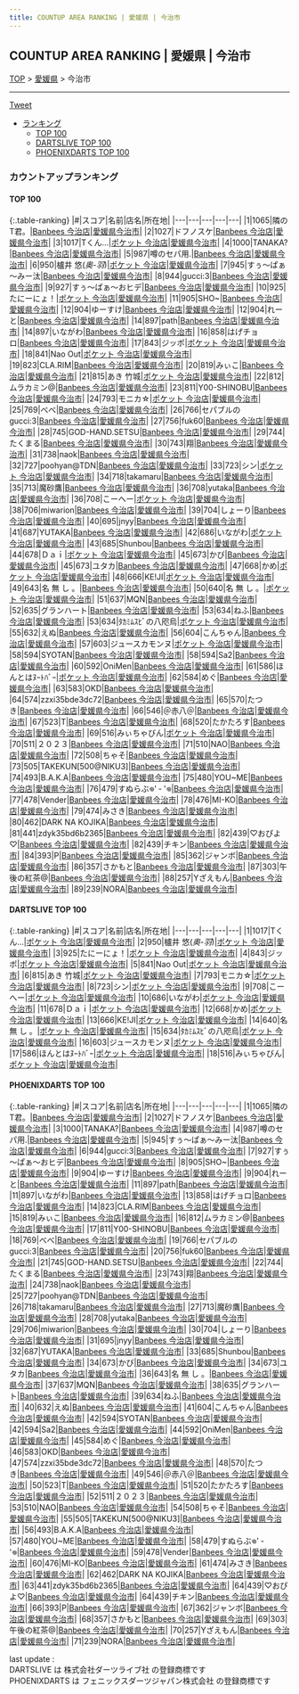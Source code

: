```yaml
---
title: COUNTUP AREA RANKING | 愛媛県 | 今治市
---
```

## COUNTUP AREA RANKING | 愛媛県 | 今治市

[TOP](/darts/rank/) > [愛媛県](/darts/rank/愛媛県/) > 今治市

___

<a href="https://twitter.com/share?ref_src=twsrc%5Etfw" data-text="COUNTUP AREA RANKING | 愛媛県今治市" class="twitter-share-button" data-hashtags="DARTSLIVE,PHOENIXDARTS,darts,ダーツ" data-show-count="false">Tweet</a>

* [ランキング](#カウントアップランキング)
    * [TOP 100](#top-100)
    * [DARTSLIVE TOP 100](#dartslive-top-100)
    * [PHOENIXDARTS TOP 100](#phoenixdarts-top-100)

### カウントアップランキング

#### TOP 100



{:.table-ranking}
|#|スコア|名前|店名|所在地|
|---|---|---|---|---|
|1|1065|<span class="rank-name-pd">隣のT君。</span>|<a href="https://vs.phoenixdarts.com/jp/shop/shopDetailInfo/s_67176?s_seq=67176">Banbees 今治店</a>|<a href="/darts/rank/愛媛県/今治市">愛媛県今治市</a>|
|2|1027|<span class="rank-name-pd">ドフノスケ</span>|<a href="https://vs.phoenixdarts.com/jp/shop/shopDetailInfo/s_67176?s_seq=67176">Banbees 今治店</a>|<a href="/darts/rank/愛媛県/今治市">愛媛県今治市</a>|
|3|1017|<span class="rank-name-dl">Tくん...</span>|<a href="https://search.dartslive.com/jp/shop/2c0c501644e1fc2a0d9b047a20a7ba1e">ポケット 今治店</a>|<a href="/darts/rank/愛媛県/今治市">愛媛県今治市</a>|
|4|1000|<span class="rank-name-pd">TANAKA?</span>|<a href="https://vs.phoenixdarts.com/jp/shop/shopDetailInfo/s_67176?s_seq=67176">Banbees 今治店</a>|<a href="/darts/rank/愛媛県/今治市">愛媛県今治市</a>|
|5|987|<span class="rank-name-pd">噂のセパ用.</span>|<a href="https://vs.phoenixdarts.com/jp/shop/shopDetailInfo/s_67176?s_seq=67176">Banbees 今治店</a>|<a href="/darts/rank/愛媛県/今治市">愛媛県今治市</a>|
|6|950|<span class="rank-name-dl">櫨井 悠(*奥-羽*)</span>|<a href="https://search.dartslive.com/jp/shop/2c0c501644e1fc2a0d9b047a20a7ba1e">ポケット 今治店</a>|<a href="/darts/rank/愛媛県/今治市">愛媛県今治市</a>|
|7|945|<span class="rank-name-pd">すぅ～ぱぁ～みー汰</span>|<a href="https://vs.phoenixdarts.com/jp/shop/shopDetailInfo/s_67176?s_seq=67176">Banbees 今治店</a>|<a href="/darts/rank/愛媛県/今治市">愛媛県今治市</a>|
|8|944|<span class="rank-name-pd">gucci:3</span>|<a href="https://vs.phoenixdarts.com/jp/shop/shopDetailInfo/s_67176?s_seq=67176">Banbees 今治店</a>|<a href="/darts/rank/愛媛県/今治市">愛媛県今治市</a>|
|9|927|<span class="rank-name-pd">すぅ～ぱぁ～おヒデ</span>|<a href="https://vs.phoenixdarts.com/jp/shop/shopDetailInfo/s_67176?s_seq=67176">Banbees 今治店</a>|<a href="/darts/rank/愛媛県/今治市">愛媛県今治市</a>|
|10|925|<span class="rank-name-dl">たにーにょ！</span>|<a href="https://search.dartslive.com/jp/shop/2c0c501644e1fc2a0d9b047a20a7ba1e">ポケット 今治店</a>|<a href="/darts/rank/愛媛県/今治市">愛媛県今治市</a>|
|11|905|<span class="rank-name-pd">SHO~</span>|<a href="https://vs.phoenixdarts.com/jp/shop/shopDetailInfo/s_67176?s_seq=67176">Banbees 今治店</a>|<a href="/darts/rank/愛媛県/今治市">愛媛県今治市</a>|
|12|904|<span class="rank-name-pd">ゆーすけ</span>|<a href="https://vs.phoenixdarts.com/jp/shop/shopDetailInfo/s_67176?s_seq=67176">Banbees 今治店</a>|<a href="/darts/rank/愛媛県/今治市">愛媛県今治市</a>|
|12|904|<span class="rank-name-pd">れーと</span>|<a href="https://vs.phoenixdarts.com/jp/shop/shopDetailInfo/s_67176?s_seq=67176">Banbees 今治店</a>|<a href="/darts/rank/愛媛県/今治市">愛媛県今治市</a>|
|14|897|<span class="rank-name-pd">path</span>|<a href="https://vs.phoenixdarts.com/jp/shop/shopDetailInfo/s_67176?s_seq=67176">Banbees 今治店</a>|<a href="/darts/rank/愛媛県/今治市">愛媛県今治市</a>|
|14|897|<span class="rank-name-pd">いながわ</span>|<a href="https://vs.phoenixdarts.com/jp/shop/shopDetailInfo/s_67176?s_seq=67176">Banbees 今治店</a>|<a href="/darts/rank/愛媛県/今治市">愛媛県今治市</a>|
|16|858|<span class="rank-name-pd">はげチョロ</span>|<a href="https://vs.phoenixdarts.com/jp/shop/shopDetailInfo/s_67176?s_seq=67176">Banbees 今治店</a>|<a href="/darts/rank/愛媛県/今治市">愛媛県今治市</a>|
|17|843|<span class="rank-name-dl">ジッポ</span>|<a href="https://search.dartslive.com/jp/shop/2c0c501644e1fc2a0d9b047a20a7ba1e">ポケット 今治店</a>|<a href="/darts/rank/愛媛県/今治市">愛媛県今治市</a>|
|18|841|<span class="rank-name-dl">Nao Out</span>|<a href="https://search.dartslive.com/jp/shop/2c0c501644e1fc2a0d9b047a20a7ba1e">ポケット 今治店</a>|<a href="/darts/rank/愛媛県/今治市">愛媛県今治市</a>|
|19|823|<span class="rank-name-pd">CLA.RIM</span>|<a href="https://vs.phoenixdarts.com/jp/shop/shopDetailInfo/s_67176?s_seq=67176">Banbees 今治店</a>|<a href="/darts/rank/愛媛県/今治市">愛媛県今治市</a>|
|20|819|<span class="rank-name-pd">みぃこ</span>|<a href="https://vs.phoenixdarts.com/jp/shop/shopDetailInfo/s_67176?s_seq=67176">Banbees 今治店</a>|<a href="/darts/rank/愛媛県/今治市">愛媛県今治市</a>|
|21|815|<span class="rank-name-dl">あき 竹城</span>|<a href="https://search.dartslive.com/jp/shop/2c0c501644e1fc2a0d9b047a20a7ba1e">ポケット 今治店</a>|<a href="/darts/rank/愛媛県/今治市">愛媛県今治市</a>|
|22|812|<span class="rank-name-pd">ムラカミン@</span>|<a href="https://vs.phoenixdarts.com/jp/shop/shopDetailInfo/s_67176?s_seq=67176">Banbees 今治店</a>|<a href="/darts/rank/愛媛県/今治市">愛媛県今治市</a>|
|23|811|<span class="rank-name-pd">Y00-SHINOBU</span>|<a href="https://vs.phoenixdarts.com/jp/shop/shopDetailInfo/s_67176?s_seq=67176">Banbees 今治店</a>|<a href="/darts/rank/愛媛県/今治市">愛媛県今治市</a>|
|24|793|<span class="rank-name-dl">モニカ☆</span>|<a href="https://search.dartslive.com/jp/shop/2c0c501644e1fc2a0d9b047a20a7ba1e">ポケット 今治店</a>|<a href="/darts/rank/愛媛県/今治市">愛媛県今治市</a>|
|25|769|<span class="rank-name-pd">べべ</span>|<a href="https://vs.phoenixdarts.com/jp/shop/shopDetailInfo/s_67176?s_seq=67176">Banbees 今治店</a>|<a href="/darts/rank/愛媛県/今治市">愛媛県今治市</a>|
|26|766|<span class="rank-name-pd">セパブルのgucci:3</span>|<a href="https://vs.phoenixdarts.com/jp/shop/shopDetailInfo/s_67176?s_seq=67176">Banbees 今治店</a>|<a href="/darts/rank/愛媛県/今治市">愛媛県今治市</a>|
|27|756|<span class="rank-name-pd">fuk60</span>|<a href="https://vs.phoenixdarts.com/jp/shop/shopDetailInfo/s_67176?s_seq=67176">Banbees 今治店</a>|<a href="/darts/rank/愛媛県/今治市">愛媛県今治市</a>|
|28|745|<span class="rank-name-pd">GOD-HAND.SETSU</span>|<a href="https://vs.phoenixdarts.com/jp/shop/shopDetailInfo/s_67176?s_seq=67176">Banbees 今治店</a>|<a href="/darts/rank/愛媛県/今治市">愛媛県今治市</a>|
|29|744|<span class="rank-name-pd">たくまる</span>|<a href="https://vs.phoenixdarts.com/jp/shop/shopDetailInfo/s_67176?s_seq=67176">Banbees 今治店</a>|<a href="/darts/rank/愛媛県/今治市">愛媛県今治市</a>|
|30|743|<span class="rank-name-pd">翔</span>|<a href="https://vs.phoenixdarts.com/jp/shop/shopDetailInfo/s_67176?s_seq=67176">Banbees 今治店</a>|<a href="/darts/rank/愛媛県/今治市">愛媛県今治市</a>|
|31|738|<span class="rank-name-pd">naok</span>|<a href="https://vs.phoenixdarts.com/jp/shop/shopDetailInfo/s_67176?s_seq=67176">Banbees 今治店</a>|<a href="/darts/rank/愛媛県/今治市">愛媛県今治市</a>|
|32|727|<span class="rank-name-pd">poohyan@TDN</span>|<a href="https://vs.phoenixdarts.com/jp/shop/shopDetailInfo/s_67176?s_seq=67176">Banbees 今治店</a>|<a href="/darts/rank/愛媛県/今治市">愛媛県今治市</a>|
|33|723|<span class="rank-name-dl">シン</span>|<a href="https://search.dartslive.com/jp/shop/2c0c501644e1fc2a0d9b047a20a7ba1e">ポケット 今治店</a>|<a href="/darts/rank/愛媛県/今治市">愛媛県今治市</a>|
|34|718|<span class="rank-name-pd">takamaru</span>|<a href="https://vs.phoenixdarts.com/jp/shop/shopDetailInfo/s_67176?s_seq=67176">Banbees 今治店</a>|<a href="/darts/rank/愛媛県/今治市">愛媛県今治市</a>|
|35|713|<span class="rank-name-pd">魔砂鷹</span>|<a href="https://vs.phoenixdarts.com/jp/shop/shopDetailInfo/s_67176?s_seq=67176">Banbees 今治店</a>|<a href="/darts/rank/愛媛県/今治市">愛媛県今治市</a>|
|36|708|<span class="rank-name-pd">yutaka</span>|<a href="https://vs.phoenixdarts.com/jp/shop/shopDetailInfo/s_67176?s_seq=67176">Banbees 今治店</a>|<a href="/darts/rank/愛媛県/今治市">愛媛県今治市</a>|
|36|708|<span class="rank-name-dl">こーへー</span>|<a href="https://search.dartslive.com/jp/shop/2c0c501644e1fc2a0d9b047a20a7ba1e">ポケット 今治店</a>|<a href="/darts/rank/愛媛県/今治市">愛媛県今治市</a>|
|38|706|<span class="rank-name-pd">miwarion</span>|<a href="https://vs.phoenixdarts.com/jp/shop/shopDetailInfo/s_67176?s_seq=67176">Banbees 今治店</a>|<a href="/darts/rank/愛媛県/今治市">愛媛県今治市</a>|
|39|704|<span class="rank-name-pd">しょーり</span>|<a href="https://vs.phoenixdarts.com/jp/shop/shopDetailInfo/s_67176?s_seq=67176">Banbees 今治店</a>|<a href="/darts/rank/愛媛県/今治市">愛媛県今治市</a>|
|40|695|<span class="rank-name-pd">jnyy</span>|<a href="https://vs.phoenixdarts.com/jp/shop/shopDetailInfo/s_67176?s_seq=67176">Banbees 今治店</a>|<a href="/darts/rank/愛媛県/今治市">愛媛県今治市</a>|
|41|687|<span class="rank-name-pd">YUTAKA</span>|<a href="https://vs.phoenixdarts.com/jp/shop/shopDetailInfo/s_67176?s_seq=67176">Banbees 今治店</a>|<a href="/darts/rank/愛媛県/今治市">愛媛県今治市</a>|
|42|686|<span class="rank-name-dl">いながわ</span>|<a href="https://search.dartslive.com/jp/shop/2c0c501644e1fc2a0d9b047a20a7ba1e">ポケット 今治店</a>|<a href="/darts/rank/愛媛県/今治市">愛媛県今治市</a>|
|43|685|<span class="rank-name-pd">Shunbou</span>|<a href="https://vs.phoenixdarts.com/jp/shop/shopDetailInfo/s_67176?s_seq=67176">Banbees 今治店</a>|<a href="/darts/rank/愛媛県/今治市">愛媛県今治市</a>|
|44|678|<span class="rank-name-dl">Ｄａｉ</span>|<a href="https://search.dartslive.com/jp/shop/2c0c501644e1fc2a0d9b047a20a7ba1e">ポケット 今治店</a>|<a href="/darts/rank/愛媛県/今治市">愛媛県今治市</a>|
|45|673|<span class="rank-name-pd">かび</span>|<a href="https://vs.phoenixdarts.com/jp/shop/shopDetailInfo/s_67176?s_seq=67176">Banbees 今治店</a>|<a href="/darts/rank/愛媛県/今治市">愛媛県今治市</a>|
|45|673|<span class="rank-name-pd">ユタカ</span>|<a href="https://vs.phoenixdarts.com/jp/shop/shopDetailInfo/s_67176?s_seq=67176">Banbees 今治店</a>|<a href="/darts/rank/愛媛県/今治市">愛媛県今治市</a>|
|47|668|<span class="rank-name-dl">かめ</span>|<a href="https://search.dartslive.com/jp/shop/2c0c501644e1fc2a0d9b047a20a7ba1e">ポケット 今治店</a>|<a href="/darts/rank/愛媛県/今治市">愛媛県今治市</a>|
|48|666|<span class="rank-name-dl">KE!JI</span>|<a href="https://search.dartslive.com/jp/shop/2c0c501644e1fc2a0d9b047a20a7ba1e">ポケット 今治店</a>|<a href="/darts/rank/愛媛県/今治市">愛媛県今治市</a>|
|49|643|<span class="rank-name-pd">名 無 し 。</span>|<a href="https://vs.phoenixdarts.com/jp/shop/shopDetailInfo/s_67176?s_seq=67176">Banbees 今治店</a>|<a href="/darts/rank/愛媛県/今治市">愛媛県今治市</a>|
|50|640|<span class="rank-name-dl">名 無 し 。</span>|<a href="https://search.dartslive.com/jp/shop/2c0c501644e1fc2a0d9b047a20a7ba1e">ポケット 今治店</a>|<a href="/darts/rank/愛媛県/今治市">愛媛県今治市</a>|
|51|637|<span class="rank-name-pd">MQN</span>|<a href="https://vs.phoenixdarts.com/jp/shop/shopDetailInfo/s_67176?s_seq=67176">Banbees 今治店</a>|<a href="/darts/rank/愛媛県/今治市">愛媛県今治市</a>|
|52|635|<span class="rank-name-pd">グランハート</span>|<a href="https://vs.phoenixdarts.com/jp/shop/shopDetailInfo/s_67176?s_seq=67176">Banbees 今治店</a>|<a href="/darts/rank/愛媛県/今治市">愛媛県今治市</a>|
|53|634|<span class="rank-name-pd">ねふ</span>|<a href="https://vs.phoenixdarts.com/jp/shop/shopDetailInfo/s_67176?s_seq=67176">Banbees 今治店</a>|<a href="/darts/rank/愛媛県/今治市">愛媛県今治市</a>|
|53|634|<span class="rank-name-dl">ﾀｶﾐﾑｽﾋﾞの八咫烏</span>|<a href="https://search.dartslive.com/jp/shop/2c0c501644e1fc2a0d9b047a20a7ba1e">ポケット 今治店</a>|<a href="/darts/rank/愛媛県/今治市">愛媛県今治市</a>|
|55|632|<span class="rank-name-pd">えぬ</span>|<a href="https://vs.phoenixdarts.com/jp/shop/shopDetailInfo/s_67176?s_seq=67176">Banbees 今治店</a>|<a href="/darts/rank/愛媛県/今治市">愛媛県今治市</a>|
|56|604|<span class="rank-name-pd">こんちゃん</span>|<a href="https://vs.phoenixdarts.com/jp/shop/shopDetailInfo/s_67176?s_seq=67176">Banbees 今治店</a>|<a href="/darts/rank/愛媛県/今治市">愛媛県今治市</a>|
|57|603|<span class="rank-name-dl">ジュースカモンヌ</span>|<a href="https://search.dartslive.com/jp/shop/2c0c501644e1fc2a0d9b047a20a7ba1e">ポケット 今治店</a>|<a href="/darts/rank/愛媛県/今治市">愛媛県今治市</a>|
|58|594|<span class="rank-name-pd">SYOTAN</span>|<a href="https://vs.phoenixdarts.com/jp/shop/shopDetailInfo/s_67176?s_seq=67176">Banbees 今治店</a>|<a href="/darts/rank/愛媛県/今治市">愛媛県今治市</a>|
|58|594|<span class="rank-name-pd">Sa2</span>|<a href="https://vs.phoenixdarts.com/jp/shop/shopDetailInfo/s_67176?s_seq=67176">Banbees 今治店</a>|<a href="/darts/rank/愛媛県/今治市">愛媛県今治市</a>|
|60|592|<span class="rank-name-pd">OniMen</span>|<a href="https://vs.phoenixdarts.com/jp/shop/shopDetailInfo/s_67176?s_seq=67176">Banbees 今治店</a>|<a href="/darts/rank/愛媛県/今治市">愛媛県今治市</a>|
|61|586|<span class="rank-name-dl">ほんとはﾇｰﾄﾊﾞｰ</span>|<a href="https://search.dartslive.com/jp/shop/2c0c501644e1fc2a0d9b047a20a7ba1e">ポケット 今治店</a>|<a href="/darts/rank/愛媛県/今治市">愛媛県今治市</a>|
|62|584|<span class="rank-name-pd">めぐ</span>|<a href="https://vs.phoenixdarts.com/jp/shop/shopDetailInfo/s_67176?s_seq=67176">Banbees 今治店</a>|<a href="/darts/rank/愛媛県/今治市">愛媛県今治市</a>|
|63|583|<span class="rank-name-pd">OKD</span>|<a href="https://vs.phoenixdarts.com/jp/shop/shopDetailInfo/s_67176?s_seq=67176">Banbees 今治店</a>|<a href="/darts/rank/愛媛県/今治市">愛媛県今治市</a>|
|64|574|<span class="rank-name-pd">zzxi35bde3dc72</span>|<a href="https://vs.phoenixdarts.com/jp/shop/shopDetailInfo/s_67176?s_seq=67176">Banbees 今治店</a>|<a href="/darts/rank/愛媛県/今治市">愛媛県今治市</a>|
|65|570|<span class="rank-name-pd">たつき</span>|<a href="https://vs.phoenixdarts.com/jp/shop/shopDetailInfo/s_67176?s_seq=67176">Banbees 今治店</a>|<a href="/darts/rank/愛媛県/今治市">愛媛県今治市</a>|
|66|546|<span class="rank-name-pd">＠赤八＠</span>|<a href="https://vs.phoenixdarts.com/jp/shop/shopDetailInfo/s_67176?s_seq=67176">Banbees 今治店</a>|<a href="/darts/rank/愛媛県/今治市">愛媛県今治市</a>|
|67|523|<span class="rank-name-pd">T</span>|<a href="https://vs.phoenixdarts.com/jp/shop/shopDetailInfo/s_67176?s_seq=67176">Banbees 今治店</a>|<a href="/darts/rank/愛媛県/今治市">愛媛県今治市</a>|
|68|520|<span class="rank-name-pd">たかたろす</span>|<a href="https://vs.phoenixdarts.com/jp/shop/shopDetailInfo/s_67176?s_seq=67176">Banbees 今治店</a>|<a href="/darts/rank/愛媛県/今治市">愛媛県今治市</a>|
|69|516|<span class="rank-name-dl">みぃちゃびん</span>|<a href="https://search.dartslive.com/jp/shop/2c0c501644e1fc2a0d9b047a20a7ba1e">ポケット 今治店</a>|<a href="/darts/rank/愛媛県/今治市">愛媛県今治市</a>|
|70|511|<span class="rank-name-pd">２０２３</span>|<a href="https://vs.phoenixdarts.com/jp/shop/shopDetailInfo/s_67176?s_seq=67176">Banbees 今治店</a>|<a href="/darts/rank/愛媛県/今治市">愛媛県今治市</a>|
|71|510|<span class="rank-name-pd">NAO</span>|<a href="https://vs.phoenixdarts.com/jp/shop/shopDetailInfo/s_67176?s_seq=67176">Banbees 今治店</a>|<a href="/darts/rank/愛媛県/今治市">愛媛県今治市</a>|
|72|508|<span class="rank-name-pd">ちゃそ</span>|<a href="https://vs.phoenixdarts.com/jp/shop/shopDetailInfo/s_67176?s_seq=67176">Banbees 今治店</a>|<a href="/darts/rank/愛媛県/今治市">愛媛県今治市</a>|
|73|505|<span class="rank-name-pd">TAKEKUN[500@NIKU3]</span>|<a href="https://vs.phoenixdarts.com/jp/shop/shopDetailInfo/s_67176?s_seq=67176">Banbees 今治店</a>|<a href="/darts/rank/愛媛県/今治市">愛媛県今治市</a>|
|74|493|<span class="rank-name-pd">B.A.K.A</span>|<a href="https://vs.phoenixdarts.com/jp/shop/shopDetailInfo/s_67176?s_seq=67176">Banbees 今治店</a>|<a href="/darts/rank/愛媛県/今治市">愛媛県今治市</a>|
|75|480|<span class="rank-name-pd">YOU~ME</span>|<a href="https://vs.phoenixdarts.com/jp/shop/shopDetailInfo/s_67176?s_seq=67176">Banbees 今治店</a>|<a href="/darts/rank/愛媛県/今治市">愛媛県今治市</a>|
|76|479|<span class="rank-name-pd">すぬらぶ𖦹‎&#x27; ‐ &#x27;𖦹‎‎</span>|<a href="https://vs.phoenixdarts.com/jp/shop/shopDetailInfo/s_67176?s_seq=67176">Banbees 今治店</a>|<a href="/darts/rank/愛媛県/今治市">愛媛県今治市</a>|
|77|478|<span class="rank-name-pd">Vender</span>|<a href="https://vs.phoenixdarts.com/jp/shop/shopDetailInfo/s_67176?s_seq=67176">Banbees 今治店</a>|<a href="/darts/rank/愛媛県/今治市">愛媛県今治市</a>|
|78|476|<span class="rank-name-pd">MI-KO</span>|<a href="https://vs.phoenixdarts.com/jp/shop/shopDetailInfo/s_67176?s_seq=67176">Banbees 今治店</a>|<a href="/darts/rank/愛媛県/今治市">愛媛県今治市</a>|
|79|474|<span class="rank-name-pd">みさき</span>|<a href="https://vs.phoenixdarts.com/jp/shop/shopDetailInfo/s_67176?s_seq=67176">Banbees 今治店</a>|<a href="/darts/rank/愛媛県/今治市">愛媛県今治市</a>|
|80|462|<span class="rank-name-pd">DARK NA KOJIKA</span>|<a href="https://vs.phoenixdarts.com/jp/shop/shopDetailInfo/s_67176?s_seq=67176">Banbees 今治店</a>|<a href="/darts/rank/愛媛県/今治市">愛媛県今治市</a>|
|81|441|<span class="rank-name-pd">zdyk35bd6b2365</span>|<a href="https://vs.phoenixdarts.com/jp/shop/shopDetailInfo/s_67176?s_seq=67176">Banbees 今治店</a>|<a href="/darts/rank/愛媛県/今治市">愛媛県今治市</a>|
|82|439|<span class="rank-name-pd">♡おぴよ♡</span>|<a href="https://vs.phoenixdarts.com/jp/shop/shopDetailInfo/s_67176?s_seq=67176">Banbees 今治店</a>|<a href="/darts/rank/愛媛県/今治市">愛媛県今治市</a>|
|82|439|<span class="rank-name-pd">チキン</span>|<a href="https://vs.phoenixdarts.com/jp/shop/shopDetailInfo/s_67176?s_seq=67176">Banbees 今治店</a>|<a href="/darts/rank/愛媛県/今治市">愛媛県今治市</a>|
|84|393|<span class="rank-name-pd">P</span>|<a href="https://vs.phoenixdarts.com/jp/shop/shopDetailInfo/s_67176?s_seq=67176">Banbees 今治店</a>|<a href="/darts/rank/愛媛県/今治市">愛媛県今治市</a>|
|85|362|<span class="rank-name-pd">ジャンボ</span>|<a href="https://vs.phoenixdarts.com/jp/shop/shopDetailInfo/s_67176?s_seq=67176">Banbees 今治店</a>|<a href="/darts/rank/愛媛県/今治市">愛媛県今治市</a>|
|86|357|<span class="rank-name-pd">さかもと</span>|<a href="https://vs.phoenixdarts.com/jp/shop/shopDetailInfo/s_67176?s_seq=67176">Banbees 今治店</a>|<a href="/darts/rank/愛媛県/今治市">愛媛県今治市</a>|
|87|303|<span class="rank-name-pd">午後の紅茶@</span>|<a href="https://vs.phoenixdarts.com/jp/shop/shopDetailInfo/s_67176?s_seq=67176">Banbees 今治店</a>|<a href="/darts/rank/愛媛県/今治市">愛媛県今治市</a>|
|88|257|<span class="rank-name-pd">Yざえもん</span>|<a href="https://vs.phoenixdarts.com/jp/shop/shopDetailInfo/s_67176?s_seq=67176">Banbees 今治店</a>|<a href="/darts/rank/愛媛県/今治市">愛媛県今治市</a>|
|89|239|<span class="rank-name-pd">NORA</span>|<a href="https://vs.phoenixdarts.com/jp/shop/shopDetailInfo/s_67176?s_seq=67176">Banbees 今治店</a>|<a href="/darts/rank/愛媛県/今治市">愛媛県今治市</a>|


#### DARTSLIVE TOP 100



{:.table-ranking}
|#|スコア|名前|店名|所在地|
|---|---|---|---|---|
|1|1017|<span class="rank-name-dl">Tくん...</span>|<a href="https://search.dartslive.com/jp/shop/2c0c501644e1fc2a0d9b047a20a7ba1e">ポケット 今治店</a>|<a href="/darts/rank/愛媛県/今治市">愛媛県今治市</a>|
|2|950|<span class="rank-name-dl">櫨井 悠(*奥-羽*)</span>|<a href="https://search.dartslive.com/jp/shop/2c0c501644e1fc2a0d9b047a20a7ba1e">ポケット 今治店</a>|<a href="/darts/rank/愛媛県/今治市">愛媛県今治市</a>|
|3|925|<span class="rank-name-dl">たにーにょ！</span>|<a href="https://search.dartslive.com/jp/shop/2c0c501644e1fc2a0d9b047a20a7ba1e">ポケット 今治店</a>|<a href="/darts/rank/愛媛県/今治市">愛媛県今治市</a>|
|4|843|<span class="rank-name-dl">ジッポ</span>|<a href="https://search.dartslive.com/jp/shop/2c0c501644e1fc2a0d9b047a20a7ba1e">ポケット 今治店</a>|<a href="/darts/rank/愛媛県/今治市">愛媛県今治市</a>|
|5|841|<span class="rank-name-dl">Nao Out</span>|<a href="https://search.dartslive.com/jp/shop/2c0c501644e1fc2a0d9b047a20a7ba1e">ポケット 今治店</a>|<a href="/darts/rank/愛媛県/今治市">愛媛県今治市</a>|
|6|815|<span class="rank-name-dl">あき 竹城</span>|<a href="https://search.dartslive.com/jp/shop/2c0c501644e1fc2a0d9b047a20a7ba1e">ポケット 今治店</a>|<a href="/darts/rank/愛媛県/今治市">愛媛県今治市</a>|
|7|793|<span class="rank-name-dl">モニカ☆</span>|<a href="https://search.dartslive.com/jp/shop/2c0c501644e1fc2a0d9b047a20a7ba1e">ポケット 今治店</a>|<a href="/darts/rank/愛媛県/今治市">愛媛県今治市</a>|
|8|723|<span class="rank-name-dl">シン</span>|<a href="https://search.dartslive.com/jp/shop/2c0c501644e1fc2a0d9b047a20a7ba1e">ポケット 今治店</a>|<a href="/darts/rank/愛媛県/今治市">愛媛県今治市</a>|
|9|708|<span class="rank-name-dl">こーへー</span>|<a href="https://search.dartslive.com/jp/shop/2c0c501644e1fc2a0d9b047a20a7ba1e">ポケット 今治店</a>|<a href="/darts/rank/愛媛県/今治市">愛媛県今治市</a>|
|10|686|<span class="rank-name-dl">いながわ</span>|<a href="https://search.dartslive.com/jp/shop/2c0c501644e1fc2a0d9b047a20a7ba1e">ポケット 今治店</a>|<a href="/darts/rank/愛媛県/今治市">愛媛県今治市</a>|
|11|678|<span class="rank-name-dl">Ｄａｉ</span>|<a href="https://search.dartslive.com/jp/shop/2c0c501644e1fc2a0d9b047a20a7ba1e">ポケット 今治店</a>|<a href="/darts/rank/愛媛県/今治市">愛媛県今治市</a>|
|12|668|<span class="rank-name-dl">かめ</span>|<a href="https://search.dartslive.com/jp/shop/2c0c501644e1fc2a0d9b047a20a7ba1e">ポケット 今治店</a>|<a href="/darts/rank/愛媛県/今治市">愛媛県今治市</a>|
|13|666|<span class="rank-name-dl">KE!JI</span>|<a href="https://search.dartslive.com/jp/shop/2c0c501644e1fc2a0d9b047a20a7ba1e">ポケット 今治店</a>|<a href="/darts/rank/愛媛県/今治市">愛媛県今治市</a>|
|14|640|<span class="rank-name-dl">名 無 し 。</span>|<a href="https://search.dartslive.com/jp/shop/2c0c501644e1fc2a0d9b047a20a7ba1e">ポケット 今治店</a>|<a href="/darts/rank/愛媛県/今治市">愛媛県今治市</a>|
|15|634|<span class="rank-name-dl">ﾀｶﾐﾑｽﾋﾞの八咫烏</span>|<a href="https://search.dartslive.com/jp/shop/2c0c501644e1fc2a0d9b047a20a7ba1e">ポケット 今治店</a>|<a href="/darts/rank/愛媛県/今治市">愛媛県今治市</a>|
|16|603|<span class="rank-name-dl">ジュースカモンヌ</span>|<a href="https://search.dartslive.com/jp/shop/2c0c501644e1fc2a0d9b047a20a7ba1e">ポケット 今治店</a>|<a href="/darts/rank/愛媛県/今治市">愛媛県今治市</a>|
|17|586|<span class="rank-name-dl">ほんとはﾇｰﾄﾊﾞｰ</span>|<a href="https://search.dartslive.com/jp/shop/2c0c501644e1fc2a0d9b047a20a7ba1e">ポケット 今治店</a>|<a href="/darts/rank/愛媛県/今治市">愛媛県今治市</a>|
|18|516|<span class="rank-name-dl">みぃちゃびん</span>|<a href="https://search.dartslive.com/jp/shop/2c0c501644e1fc2a0d9b047a20a7ba1e">ポケット 今治店</a>|<a href="/darts/rank/愛媛県/今治市">愛媛県今治市</a>|


#### PHOENIXDARTS TOP 100



{:.table-ranking}
|#|スコア|名前|店名|所在地|
|---|---|---|---|---|
|1|1065|<span class="rank-name-pd">隣のT君。</span>|<a href="https://vs.phoenixdarts.com/jp/shop/shopDetailInfo/s_67176?s_seq=67176">Banbees 今治店</a>|<a href="/darts/rank/愛媛県/今治市">愛媛県今治市</a>|
|2|1027|<span class="rank-name-pd">ドフノスケ</span>|<a href="https://vs.phoenixdarts.com/jp/shop/shopDetailInfo/s_67176?s_seq=67176">Banbees 今治店</a>|<a href="/darts/rank/愛媛県/今治市">愛媛県今治市</a>|
|3|1000|<span class="rank-name-pd">TANAKA?</span>|<a href="https://vs.phoenixdarts.com/jp/shop/shopDetailInfo/s_67176?s_seq=67176">Banbees 今治店</a>|<a href="/darts/rank/愛媛県/今治市">愛媛県今治市</a>|
|4|987|<span class="rank-name-pd">噂のセパ用.</span>|<a href="https://vs.phoenixdarts.com/jp/shop/shopDetailInfo/s_67176?s_seq=67176">Banbees 今治店</a>|<a href="/darts/rank/愛媛県/今治市">愛媛県今治市</a>|
|5|945|<span class="rank-name-pd">すぅ～ぱぁ～みー汰</span>|<a href="https://vs.phoenixdarts.com/jp/shop/shopDetailInfo/s_67176?s_seq=67176">Banbees 今治店</a>|<a href="/darts/rank/愛媛県/今治市">愛媛県今治市</a>|
|6|944|<span class="rank-name-pd">gucci:3</span>|<a href="https://vs.phoenixdarts.com/jp/shop/shopDetailInfo/s_67176?s_seq=67176">Banbees 今治店</a>|<a href="/darts/rank/愛媛県/今治市">愛媛県今治市</a>|
|7|927|<span class="rank-name-pd">すぅ～ぱぁ～おヒデ</span>|<a href="https://vs.phoenixdarts.com/jp/shop/shopDetailInfo/s_67176?s_seq=67176">Banbees 今治店</a>|<a href="/darts/rank/愛媛県/今治市">愛媛県今治市</a>|
|8|905|<span class="rank-name-pd">SHO~</span>|<a href="https://vs.phoenixdarts.com/jp/shop/shopDetailInfo/s_67176?s_seq=67176">Banbees 今治店</a>|<a href="/darts/rank/愛媛県/今治市">愛媛県今治市</a>|
|9|904|<span class="rank-name-pd">ゆーすけ</span>|<a href="https://vs.phoenixdarts.com/jp/shop/shopDetailInfo/s_67176?s_seq=67176">Banbees 今治店</a>|<a href="/darts/rank/愛媛県/今治市">愛媛県今治市</a>|
|9|904|<span class="rank-name-pd">れーと</span>|<a href="https://vs.phoenixdarts.com/jp/shop/shopDetailInfo/s_67176?s_seq=67176">Banbees 今治店</a>|<a href="/darts/rank/愛媛県/今治市">愛媛県今治市</a>|
|11|897|<span class="rank-name-pd">path</span>|<a href="https://vs.phoenixdarts.com/jp/shop/shopDetailInfo/s_67176?s_seq=67176">Banbees 今治店</a>|<a href="/darts/rank/愛媛県/今治市">愛媛県今治市</a>|
|11|897|<span class="rank-name-pd">いながわ</span>|<a href="https://vs.phoenixdarts.com/jp/shop/shopDetailInfo/s_67176?s_seq=67176">Banbees 今治店</a>|<a href="/darts/rank/愛媛県/今治市">愛媛県今治市</a>|
|13|858|<span class="rank-name-pd">はげチョロ</span>|<a href="https://vs.phoenixdarts.com/jp/shop/shopDetailInfo/s_67176?s_seq=67176">Banbees 今治店</a>|<a href="/darts/rank/愛媛県/今治市">愛媛県今治市</a>|
|14|823|<span class="rank-name-pd">CLA.RIM</span>|<a href="https://vs.phoenixdarts.com/jp/shop/shopDetailInfo/s_67176?s_seq=67176">Banbees 今治店</a>|<a href="/darts/rank/愛媛県/今治市">愛媛県今治市</a>|
|15|819|<span class="rank-name-pd">みぃこ</span>|<a href="https://vs.phoenixdarts.com/jp/shop/shopDetailInfo/s_67176?s_seq=67176">Banbees 今治店</a>|<a href="/darts/rank/愛媛県/今治市">愛媛県今治市</a>|
|16|812|<span class="rank-name-pd">ムラカミン@</span>|<a href="https://vs.phoenixdarts.com/jp/shop/shopDetailInfo/s_67176?s_seq=67176">Banbees 今治店</a>|<a href="/darts/rank/愛媛県/今治市">愛媛県今治市</a>|
|17|811|<span class="rank-name-pd">Y00-SHINOBU</span>|<a href="https://vs.phoenixdarts.com/jp/shop/shopDetailInfo/s_67176?s_seq=67176">Banbees 今治店</a>|<a href="/darts/rank/愛媛県/今治市">愛媛県今治市</a>|
|18|769|<span class="rank-name-pd">べべ</span>|<a href="https://vs.phoenixdarts.com/jp/shop/shopDetailInfo/s_67176?s_seq=67176">Banbees 今治店</a>|<a href="/darts/rank/愛媛県/今治市">愛媛県今治市</a>|
|19|766|<span class="rank-name-pd">セパブルのgucci:3</span>|<a href="https://vs.phoenixdarts.com/jp/shop/shopDetailInfo/s_67176?s_seq=67176">Banbees 今治店</a>|<a href="/darts/rank/愛媛県/今治市">愛媛県今治市</a>|
|20|756|<span class="rank-name-pd">fuk60</span>|<a href="https://vs.phoenixdarts.com/jp/shop/shopDetailInfo/s_67176?s_seq=67176">Banbees 今治店</a>|<a href="/darts/rank/愛媛県/今治市">愛媛県今治市</a>|
|21|745|<span class="rank-name-pd">GOD-HAND.SETSU</span>|<a href="https://vs.phoenixdarts.com/jp/shop/shopDetailInfo/s_67176?s_seq=67176">Banbees 今治店</a>|<a href="/darts/rank/愛媛県/今治市">愛媛県今治市</a>|
|22|744|<span class="rank-name-pd">たくまる</span>|<a href="https://vs.phoenixdarts.com/jp/shop/shopDetailInfo/s_67176?s_seq=67176">Banbees 今治店</a>|<a href="/darts/rank/愛媛県/今治市">愛媛県今治市</a>|
|23|743|<span class="rank-name-pd">翔</span>|<a href="https://vs.phoenixdarts.com/jp/shop/shopDetailInfo/s_67176?s_seq=67176">Banbees 今治店</a>|<a href="/darts/rank/愛媛県/今治市">愛媛県今治市</a>|
|24|738|<span class="rank-name-pd">naok</span>|<a href="https://vs.phoenixdarts.com/jp/shop/shopDetailInfo/s_67176?s_seq=67176">Banbees 今治店</a>|<a href="/darts/rank/愛媛県/今治市">愛媛県今治市</a>|
|25|727|<span class="rank-name-pd">poohyan@TDN</span>|<a href="https://vs.phoenixdarts.com/jp/shop/shopDetailInfo/s_67176?s_seq=67176">Banbees 今治店</a>|<a href="/darts/rank/愛媛県/今治市">愛媛県今治市</a>|
|26|718|<span class="rank-name-pd">takamaru</span>|<a href="https://vs.phoenixdarts.com/jp/shop/shopDetailInfo/s_67176?s_seq=67176">Banbees 今治店</a>|<a href="/darts/rank/愛媛県/今治市">愛媛県今治市</a>|
|27|713|<span class="rank-name-pd">魔砂鷹</span>|<a href="https://vs.phoenixdarts.com/jp/shop/shopDetailInfo/s_67176?s_seq=67176">Banbees 今治店</a>|<a href="/darts/rank/愛媛県/今治市">愛媛県今治市</a>|
|28|708|<span class="rank-name-pd">yutaka</span>|<a href="https://vs.phoenixdarts.com/jp/shop/shopDetailInfo/s_67176?s_seq=67176">Banbees 今治店</a>|<a href="/darts/rank/愛媛県/今治市">愛媛県今治市</a>|
|29|706|<span class="rank-name-pd">miwarion</span>|<a href="https://vs.phoenixdarts.com/jp/shop/shopDetailInfo/s_67176?s_seq=67176">Banbees 今治店</a>|<a href="/darts/rank/愛媛県/今治市">愛媛県今治市</a>|
|30|704|<span class="rank-name-pd">しょーり</span>|<a href="https://vs.phoenixdarts.com/jp/shop/shopDetailInfo/s_67176?s_seq=67176">Banbees 今治店</a>|<a href="/darts/rank/愛媛県/今治市">愛媛県今治市</a>|
|31|695|<span class="rank-name-pd">jnyy</span>|<a href="https://vs.phoenixdarts.com/jp/shop/shopDetailInfo/s_67176?s_seq=67176">Banbees 今治店</a>|<a href="/darts/rank/愛媛県/今治市">愛媛県今治市</a>|
|32|687|<span class="rank-name-pd">YUTAKA</span>|<a href="https://vs.phoenixdarts.com/jp/shop/shopDetailInfo/s_67176?s_seq=67176">Banbees 今治店</a>|<a href="/darts/rank/愛媛県/今治市">愛媛県今治市</a>|
|33|685|<span class="rank-name-pd">Shunbou</span>|<a href="https://vs.phoenixdarts.com/jp/shop/shopDetailInfo/s_67176?s_seq=67176">Banbees 今治店</a>|<a href="/darts/rank/愛媛県/今治市">愛媛県今治市</a>|
|34|673|<span class="rank-name-pd">かび</span>|<a href="https://vs.phoenixdarts.com/jp/shop/shopDetailInfo/s_67176?s_seq=67176">Banbees 今治店</a>|<a href="/darts/rank/愛媛県/今治市">愛媛県今治市</a>|
|34|673|<span class="rank-name-pd">ユタカ</span>|<a href="https://vs.phoenixdarts.com/jp/shop/shopDetailInfo/s_67176?s_seq=67176">Banbees 今治店</a>|<a href="/darts/rank/愛媛県/今治市">愛媛県今治市</a>|
|36|643|<span class="rank-name-pd">名 無 し 。</span>|<a href="https://vs.phoenixdarts.com/jp/shop/shopDetailInfo/s_67176?s_seq=67176">Banbees 今治店</a>|<a href="/darts/rank/愛媛県/今治市">愛媛県今治市</a>|
|37|637|<span class="rank-name-pd">MQN</span>|<a href="https://vs.phoenixdarts.com/jp/shop/shopDetailInfo/s_67176?s_seq=67176">Banbees 今治店</a>|<a href="/darts/rank/愛媛県/今治市">愛媛県今治市</a>|
|38|635|<span class="rank-name-pd">グランハート</span>|<a href="https://vs.phoenixdarts.com/jp/shop/shopDetailInfo/s_67176?s_seq=67176">Banbees 今治店</a>|<a href="/darts/rank/愛媛県/今治市">愛媛県今治市</a>|
|39|634|<span class="rank-name-pd">ねふ</span>|<a href="https://vs.phoenixdarts.com/jp/shop/shopDetailInfo/s_67176?s_seq=67176">Banbees 今治店</a>|<a href="/darts/rank/愛媛県/今治市">愛媛県今治市</a>|
|40|632|<span class="rank-name-pd">えぬ</span>|<a href="https://vs.phoenixdarts.com/jp/shop/shopDetailInfo/s_67176?s_seq=67176">Banbees 今治店</a>|<a href="/darts/rank/愛媛県/今治市">愛媛県今治市</a>|
|41|604|<span class="rank-name-pd">こんちゃん</span>|<a href="https://vs.phoenixdarts.com/jp/shop/shopDetailInfo/s_67176?s_seq=67176">Banbees 今治店</a>|<a href="/darts/rank/愛媛県/今治市">愛媛県今治市</a>|
|42|594|<span class="rank-name-pd">SYOTAN</span>|<a href="https://vs.phoenixdarts.com/jp/shop/shopDetailInfo/s_67176?s_seq=67176">Banbees 今治店</a>|<a href="/darts/rank/愛媛県/今治市">愛媛県今治市</a>|
|42|594|<span class="rank-name-pd">Sa2</span>|<a href="https://vs.phoenixdarts.com/jp/shop/shopDetailInfo/s_67176?s_seq=67176">Banbees 今治店</a>|<a href="/darts/rank/愛媛県/今治市">愛媛県今治市</a>|
|44|592|<span class="rank-name-pd">OniMen</span>|<a href="https://vs.phoenixdarts.com/jp/shop/shopDetailInfo/s_67176?s_seq=67176">Banbees 今治店</a>|<a href="/darts/rank/愛媛県/今治市">愛媛県今治市</a>|
|45|584|<span class="rank-name-pd">めぐ</span>|<a href="https://vs.phoenixdarts.com/jp/shop/shopDetailInfo/s_67176?s_seq=67176">Banbees 今治店</a>|<a href="/darts/rank/愛媛県/今治市">愛媛県今治市</a>|
|46|583|<span class="rank-name-pd">OKD</span>|<a href="https://vs.phoenixdarts.com/jp/shop/shopDetailInfo/s_67176?s_seq=67176">Banbees 今治店</a>|<a href="/darts/rank/愛媛県/今治市">愛媛県今治市</a>|
|47|574|<span class="rank-name-pd">zzxi35bde3dc72</span>|<a href="https://vs.phoenixdarts.com/jp/shop/shopDetailInfo/s_67176?s_seq=67176">Banbees 今治店</a>|<a href="/darts/rank/愛媛県/今治市">愛媛県今治市</a>|
|48|570|<span class="rank-name-pd">たつき</span>|<a href="https://vs.phoenixdarts.com/jp/shop/shopDetailInfo/s_67176?s_seq=67176">Banbees 今治店</a>|<a href="/darts/rank/愛媛県/今治市">愛媛県今治市</a>|
|49|546|<span class="rank-name-pd">＠赤八＠</span>|<a href="https://vs.phoenixdarts.com/jp/shop/shopDetailInfo/s_67176?s_seq=67176">Banbees 今治店</a>|<a href="/darts/rank/愛媛県/今治市">愛媛県今治市</a>|
|50|523|<span class="rank-name-pd">T</span>|<a href="https://vs.phoenixdarts.com/jp/shop/shopDetailInfo/s_67176?s_seq=67176">Banbees 今治店</a>|<a href="/darts/rank/愛媛県/今治市">愛媛県今治市</a>|
|51|520|<span class="rank-name-pd">たかたろす</span>|<a href="https://vs.phoenixdarts.com/jp/shop/shopDetailInfo/s_67176?s_seq=67176">Banbees 今治店</a>|<a href="/darts/rank/愛媛県/今治市">愛媛県今治市</a>|
|52|511|<span class="rank-name-pd">２０２３</span>|<a href="https://vs.phoenixdarts.com/jp/shop/shopDetailInfo/s_67176?s_seq=67176">Banbees 今治店</a>|<a href="/darts/rank/愛媛県/今治市">愛媛県今治市</a>|
|53|510|<span class="rank-name-pd">NAO</span>|<a href="https://vs.phoenixdarts.com/jp/shop/shopDetailInfo/s_67176?s_seq=67176">Banbees 今治店</a>|<a href="/darts/rank/愛媛県/今治市">愛媛県今治市</a>|
|54|508|<span class="rank-name-pd">ちゃそ</span>|<a href="https://vs.phoenixdarts.com/jp/shop/shopDetailInfo/s_67176?s_seq=67176">Banbees 今治店</a>|<a href="/darts/rank/愛媛県/今治市">愛媛県今治市</a>|
|55|505|<span class="rank-name-pd">TAKEKUN[500@NIKU3]</span>|<a href="https://vs.phoenixdarts.com/jp/shop/shopDetailInfo/s_67176?s_seq=67176">Banbees 今治店</a>|<a href="/darts/rank/愛媛県/今治市">愛媛県今治市</a>|
|56|493|<span class="rank-name-pd">B.A.K.A</span>|<a href="https://vs.phoenixdarts.com/jp/shop/shopDetailInfo/s_67176?s_seq=67176">Banbees 今治店</a>|<a href="/darts/rank/愛媛県/今治市">愛媛県今治市</a>|
|57|480|<span class="rank-name-pd">YOU~ME</span>|<a href="https://vs.phoenixdarts.com/jp/shop/shopDetailInfo/s_67176?s_seq=67176">Banbees 今治店</a>|<a href="/darts/rank/愛媛県/今治市">愛媛県今治市</a>|
|58|479|<span class="rank-name-pd">すぬらぶ𖦹‎&#x27; ‐ &#x27;𖦹‎‎</span>|<a href="https://vs.phoenixdarts.com/jp/shop/shopDetailInfo/s_67176?s_seq=67176">Banbees 今治店</a>|<a href="/darts/rank/愛媛県/今治市">愛媛県今治市</a>|
|59|478|<span class="rank-name-pd">Vender</span>|<a href="https://vs.phoenixdarts.com/jp/shop/shopDetailInfo/s_67176?s_seq=67176">Banbees 今治店</a>|<a href="/darts/rank/愛媛県/今治市">愛媛県今治市</a>|
|60|476|<span class="rank-name-pd">MI-KO</span>|<a href="https://vs.phoenixdarts.com/jp/shop/shopDetailInfo/s_67176?s_seq=67176">Banbees 今治店</a>|<a href="/darts/rank/愛媛県/今治市">愛媛県今治市</a>|
|61|474|<span class="rank-name-pd">みさき</span>|<a href="https://vs.phoenixdarts.com/jp/shop/shopDetailInfo/s_67176?s_seq=67176">Banbees 今治店</a>|<a href="/darts/rank/愛媛県/今治市">愛媛県今治市</a>|
|62|462|<span class="rank-name-pd">DARK NA KOJIKA</span>|<a href="https://vs.phoenixdarts.com/jp/shop/shopDetailInfo/s_67176?s_seq=67176">Banbees 今治店</a>|<a href="/darts/rank/愛媛県/今治市">愛媛県今治市</a>|
|63|441|<span class="rank-name-pd">zdyk35bd6b2365</span>|<a href="https://vs.phoenixdarts.com/jp/shop/shopDetailInfo/s_67176?s_seq=67176">Banbees 今治店</a>|<a href="/darts/rank/愛媛県/今治市">愛媛県今治市</a>|
|64|439|<span class="rank-name-pd">♡おぴよ♡</span>|<a href="https://vs.phoenixdarts.com/jp/shop/shopDetailInfo/s_67176?s_seq=67176">Banbees 今治店</a>|<a href="/darts/rank/愛媛県/今治市">愛媛県今治市</a>|
|64|439|<span class="rank-name-pd">チキン</span>|<a href="https://vs.phoenixdarts.com/jp/shop/shopDetailInfo/s_67176?s_seq=67176">Banbees 今治店</a>|<a href="/darts/rank/愛媛県/今治市">愛媛県今治市</a>|
|66|393|<span class="rank-name-pd">P</span>|<a href="https://vs.phoenixdarts.com/jp/shop/shopDetailInfo/s_67176?s_seq=67176">Banbees 今治店</a>|<a href="/darts/rank/愛媛県/今治市">愛媛県今治市</a>|
|67|362|<span class="rank-name-pd">ジャンボ</span>|<a href="https://vs.phoenixdarts.com/jp/shop/shopDetailInfo/s_67176?s_seq=67176">Banbees 今治店</a>|<a href="/darts/rank/愛媛県/今治市">愛媛県今治市</a>|
|68|357|<span class="rank-name-pd">さかもと</span>|<a href="https://vs.phoenixdarts.com/jp/shop/shopDetailInfo/s_67176?s_seq=67176">Banbees 今治店</a>|<a href="/darts/rank/愛媛県/今治市">愛媛県今治市</a>|
|69|303|<span class="rank-name-pd">午後の紅茶@</span>|<a href="https://vs.phoenixdarts.com/jp/shop/shopDetailInfo/s_67176?s_seq=67176">Banbees 今治店</a>|<a href="/darts/rank/愛媛県/今治市">愛媛県今治市</a>|
|70|257|<span class="rank-name-pd">Yざえもん</span>|<a href="https://vs.phoenixdarts.com/jp/shop/shopDetailInfo/s_67176?s_seq=67176">Banbees 今治店</a>|<a href="/darts/rank/愛媛県/今治市">愛媛県今治市</a>|
|71|239|<span class="rank-name-pd">NORA</span>|<a href="https://vs.phoenixdarts.com/jp/shop/shopDetailInfo/s_67176?s_seq=67176">Banbees 今治店</a>|<a href="/darts/rank/愛媛県/今治市">愛媛県今治市</a>|


<div class="footer border-top border-gray-light mt-5 pt-3 text-right text-gray">
    last update : <span style="font-weight: italic" id="foot_last_modified"></span><br />
    DARTSLIVE は 株式会社ダーツライブ社 の登録商標です<br />
    PHOENIXDARTS は フェニックスダーツジャパン株式会社 の登録商標です<br />
</div>

<script src="https://cdnjs.cloudflare.com/ajax/libs/jquery.tablesorter/2.31.3/js/jquery.tablesorter.min.js" integrity="sha512-qzgd5cYSZcosqpzpn7zF2ZId8f/8CHmFKZ8j7mU4OUXTNRd5g+ZHBPsgKEwoqxCtdQvExE5LprwwPAgoicguNg==" crossorigin="anonymous" referrerpolicy="no-referrer"></script>
<link rel="stylesheet" href="https://cdnjs.cloudflare.com/ajax/libs/jquery.tablesorter/2.31.3/css/theme.default.min.css" integrity="sha512-wghhOJkjQX0Lh3NSWvNKeZ0ZpNn+SPVXX1Qyc9OCaogADktxrBiBdKGDoqVUOyhStvMBmJQ8ZdMHiR3wuEq8+w==" crossorigin="anonymous" referrerpolicy="no-referrer" />
<script>
$(function() {
    $(".table-ranking").tablesorter({sortList:[[0, 0]]});
    $("#foot_last_modified").text(formatDate(new Date(document.lastModified), 'yyyy-MM-dd HH:mm:ss'));
});
</script>

<script async src="https://platform.twitter.com/widgets.js" charset="utf-8"></script>